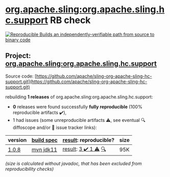 [org.apache.sling:org.apache.sling.hc.support](https://search.maven.org/artifact/org.apache.sling/org.apache.sling.hc.support/) RB check
=======

[![Reproducible Builds](https://reproducible-builds.org/images/logos/rb.svg) an independently-verifiable path from source to binary code](https://reproducible-builds.org/)

## Project: [org.apache.sling:org.apache.sling.hc.support](https://search.maven.org/artifact/org.apache.sling/org.apache.sling.hc.support/)

Source code: [https://github.com/apache/sling-org-apache-sling-hc-support.git](https://github.com/apache/sling-org-apache-sling-hc-support.git)

rebuilding **1 releases** of org.apache.sling:org.apache.sling.hc.support:
- **0** releases were found successfully **fully reproducible** (100% reproducible artifacts :heavy_check_mark:),
- 1 had issues (some unreproducible artifacts :warning:, see eventual :mag: diffoscope and/or :memo: issue tracker links):

| version | [build spec](/BUILDSPEC.md) | [result](https://reproducible-builds.org/docs/jvm/): reproducible? | size |
| -- | --------- | ------ | -- |
| [1.0.8](https://search.maven.org/artifact/org.apache.sling/org.apache.sling.hc.support/1.0.8/pom) | [mvn jdk11](org.apache.sling.hc.support-1.0.8.buildspec) | [result](org.apache.sling.hc.support-1.0.8.buildinfo): [3 :heavy_check_mark:  1 :warning:](org.apache.sling.hc.support-1.0.8.buildcompare) [:mag:](org.apache.sling.hc.support-1.0.8.diffoscope) | 95K |

<i>(size is calculated without javadoc, that has been excluded from reproducibility checks)</i>
